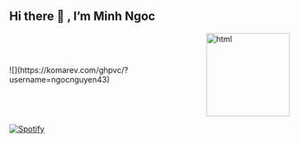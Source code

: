 ## Hi there 👋 , I’m Minh Ngoc

<!---
ngocnguyen43/ngocnguyen43 is a ✨ special ✨ repository because its `README.md` (this file) appears on your GitHub profile.
You can click the Preview link to take a look at your changes.
--->
<div style="display: flex;align-items: center;">
 ![](https://komarev.com/ghpvc/?username=ngocnguyen43)
<img src="https://www.vectorlogo.zone/logos/spotify/spotify-ar21.svg" alt="html" style="width: 150px"/></div>

[![Spotify](https://novatorem-git-master-ngocnguyen43.vercel.app/api/spotify)](https://open.spotify.com/user/c7cs5lt9ajo7nshlb6esneykh)

<!-- ![Minh Ngoc's GitHub stats](https://github-readme-stats.vercel.app/api?username=ngocnguyen43&show_icons=true&theme=radical) -->


<!-- [![Top Langs](https://github-readme-stats.vercel.app/api/top-langs/?username=ngocnguyen43)](https://github.com/anuraghazra/github-readme-stats)
 -->

